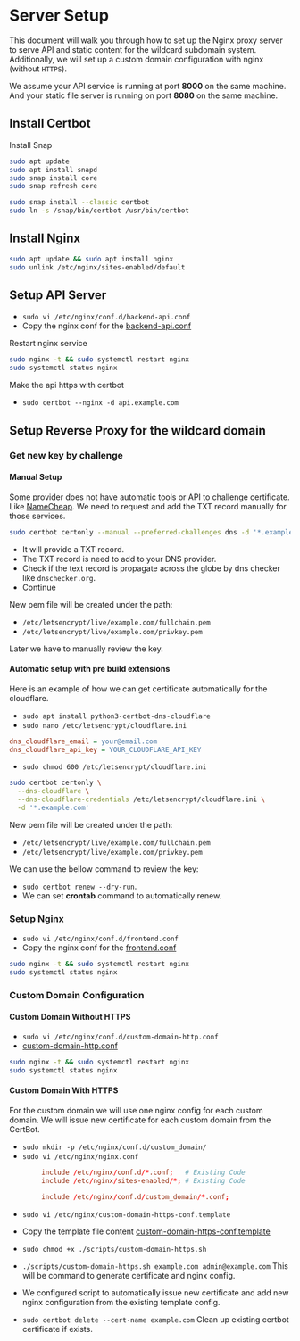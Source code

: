 # Server Setup

This document will walk you through how to set up the Nginx proxy server to serve API and static content for the wildcard subdomain system.
Additionally, we will set up a custom domain configuration with nginx (without `HTTPS`).

We assume your API service is running at port **8000** on the same machine.
And your static file server is running on port **8080** on the same machine.

## Install Certbot

Install Snap

```sh
sudo apt update
sudo apt install snapd
sudo snap install core
sudo snap refresh core
```

```sh
sudo snap install --classic certbot
sudo ln -s /snap/bin/certbot /usr/bin/certbot
```

## Install Nginx

```sh
sudo apt update && sudo apt install nginx
sudo unlink /etc/nginx/sites-enabled/default
```

## Setup API Server

- `sudo vi /etc/nginx/conf.d/backend-api.conf`
- Copy the nginx conf for the [backend-api.conf](../config/backend-api.conf)

Restart nginx service

```sh
sudo nginx -t && sudo systemctl restart nginx
sudo systemctl status nginx
```

Make the api https with certbot

- `sudo certbot --nginx -d api.example.com`

## Setup Reverse Proxy for the wildcard domain

### Get new key by challenge

#### Manual Setup

Some provider does not have automatic tools or API to challenge certificate. Like [NameCheap](https://namecheap.com). We need to request and add the TXT record manually for those services.

```sh
sudo certbot certonly --manual --preferred-challenges dns -d '*.example.com'
```

- It will provide a TXT record.
- The TXT record is need to add to your DNS provider.
- Check if the text record is propagate across the globe by dns checker like `dnschecker.org`.
- Continue

New pem file will be created under the path:

- `/etc/letsencrypt/live/example.com/fullchain.pem`
- `/etc/letsencrypt/live/example.com/privkey.pem`

Later we have to manually review the key.

#### Automatic setup with pre build extensions

Here is an example of how we can get certificate automatically for the cloudflare.

- `sudo apt install python3-certbot-dns-cloudflare`
- `sudo nano /etc/letsencrypt/cloudflare.ini`

```ini
dns_cloudflare_email = your@email.com
dns_cloudflare_api_key = YOUR_CLOUDFLARE_API_KEY
```

- `sudo chmod 600 /etc/letsencrypt/cloudflare.ini`

```sh
sudo certbot certonly \
  --dns-cloudflare \
  --dns-cloudflare-credentials /etc/letsencrypt/cloudflare.ini \
  -d '*.example.com'
```

New pem file will be created under the path:

- `/etc/letsencrypt/live/example.com/fullchain.pem`
- `/etc/letsencrypt/live/example.com/privkey.pem`

We can use the bellow command to review the key:

- `sudo certbot renew --dry-run`.
- We can set **crontab** command to automatically renew.

### Setup Nginx

- `sudo vi /etc/nginx/conf.d/frontend.conf`
- Copy the nginx conf for the [frontend.conf](../config/frontend.conf)

```sh
sudo nginx -t && sudo systemctl restart nginx
sudo systemctl status nginx
```

### Custom Domain Configuration

#### Custom Domain Without HTTPS

- `sudo vi /etc/nginx/conf.d/custom-domain-http.conf`
- [custom-domain-http.conf](../config/custom-domain-http.conf)

```sh
sudo nginx -t && sudo systemctl restart nginx
sudo systemctl status nginx
```

#### Custom Domain With HTTPS

For the custom domain we will use one nginx config for each custom domain. We will issue new certificate for each custom domain from the CertBot.

- `sudo mkdir -p /etc/nginx/conf.d/custom_domain/`
- `sudo vi /etc/nginx/nginx.conf`

```conf
        include /etc/nginx/conf.d/*.conf;   # Existing Code
        include /etc/nginx/sites-enabled/*; # Existing Code

        include /etc/nginx/conf.d/custom_domain/*.conf;
```

- `sudo vi /etc/nginx/custom-domain-https-conf.template`
- Copy the template file content [custom-domain-https-conf.template](../config/custom-domain-https-conf.template)
- `sudo chmod +x ./scripts/custom-domain-https.sh`
- `./scripts/custom-domain-https.sh example.com admin@example.com` This will be command to generate certificate and nginx config.

- We configured script to automatically issue new certificate and add new nginx configuration from the existing template config.
- `sudo certbot delete --cert-name example.com` Clean up existing certbot certificate if exists.
